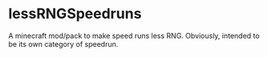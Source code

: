 # lessRNGSpeedruns
A minecraft mod/pack to make speed runs less RNG. Obviously, intended to be its own category of speedrun.
